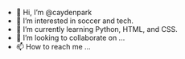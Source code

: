 - 👋 Hi, I’m @caydenpark
- 👀 I’m interested in soccer and tech.
- 🌱 I’m currently learning Python, HTML, and CSS.
- 💞️ I’m looking to collaborate on ...
- 📫 How to reach me ...

<!---
caydenpark/caydenpark is a ✨ special ✨ repository because its `README.md` (this file) appears on your GitHub profile.
You can click the Preview link to take a look at your changes.
--->
